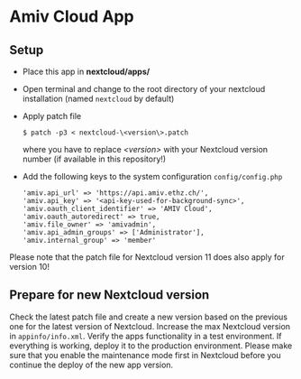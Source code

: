 # Amiv Cloud App

## Setup

* Place this app in **nextcloud/apps/**
* Open terminal and change to the root directory of your nextcloud installation (named ```nextcloud``` by default)
* Apply patch file

      $ patch -p3 < nextcloud-\<version\>.patch

  where you have to replace *\<version\>* with your Nextcloud version number (if available in this repository!)
* Add the following keys to the system configuration `config/config.php`

      'amiv.api_url' => 'https://api.amiv.ethz.ch/',
      'amiv.api_key' => '<api-key-used-for-background-sync>',
      'amiv.oauth_client_identifier' => 'AMIV Cloud',
      'amiv.oauth_autoredirect' => true,
      'amiv.file_owner' => 'amivadmin',
      'amiv.api_admin_groups' => ['Administrator'],
      'amiv.internal_group' => 'member'

Please note that the patch file for Nextcloud version 11 does also apply for version 10!

## Prepare for new Nextcloud version

Check the latest patch file and create a new version based on the previous one for the latest version of Nextcloud. Increase the max Nextcloud version in `appinfo/info.xml`. Verify the apps functionality in a test environment. If everything is working, deploy it to the production environment. Please make sure that you enable the maintenance mode first in Nextcloud before you continue the deploy of the new app version.
